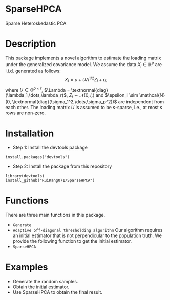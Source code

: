 # SparseHPCA

Sparse Heteroskedastic PCA

# Description

This package implements a novel algorithm to estimate the loading matrix under the generalized covariance model.
We assume the data $X_i \in \mathbb{R}^p$ are i.i.d. generated as follows:
$$X_i = \mu + U \Lambda^{1/2} Z_i + \epsilon_i,$$
where $U \in \mathbb{O}^{p \times r}$, $\Lambda = \textnormal{diag}(\lambda_1,\dots,\lambda_r)$, $Z_i \sim \mathcal{N}(0,I_r)$ and $\epsilon_i \sim \mathcal{N}(0, \textnormal{diag}(\sigma_1^2,\dots,\sigma_p^2))$ are independent from each other.
The loading matrix $U$ is assumed to be $s$-sparse, i.e., at most $s$ rows are non-zero.

# Installation

- Step 1: Install the devtools package

```
install.packages("devtools")
```

- Step 2: Install the package from this repository

```
library(devtools)
install_github("RuiKang071/SparseHPCA")
```

# Functions
There are three main functions in this package.
- `Generate`
- `Adaptive off-diagonal thresholding algorithm` Our algorithm requires an initial estimator that is not perpendicular to the population truth. 
We provide the following function to get the initial estimator.
- `SparseHPCA`

# Examples
- Generate the random samples.
- Obtain the initial estimator.
- Use SparseHPCA to obtain the final result.
